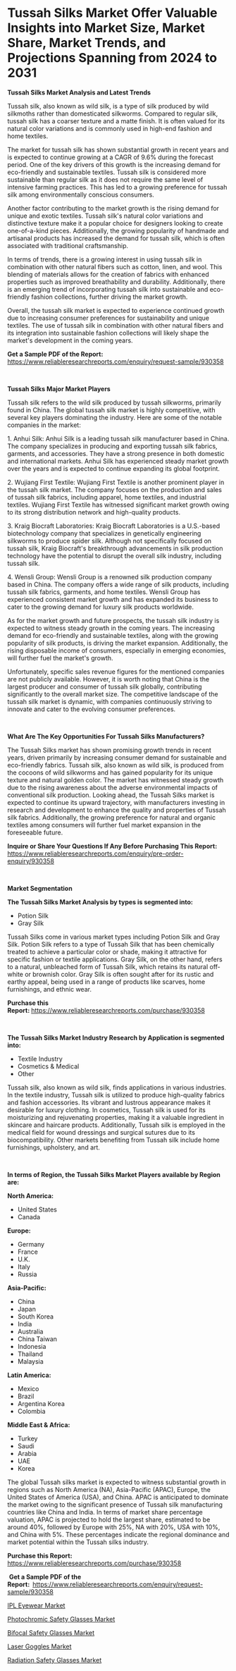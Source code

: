 <p><h1>Tussah Silks Market Offer Valuable Insights into Market Size, Market Share, Market Trends, and Projections Spanning from 2024 to 2031</h1></p><p><strong>Tussah Silks Market Analysis and Latest Trends</strong></p>
<p><p>Tussah silk, also known as wild silk, is a type of silk produced by wild silkmoths rather than domesticated silkworms. Compared to regular silk, tussah silk has a coarser texture and a matte finish. It is often valued for its natural color variations and is commonly used in high-end fashion and home textiles.</p><p>The market for tussah silk has shown substantial growth in recent years and is expected to continue growing at a CAGR of 9.6% during the forecast period. One of the key drivers of this growth is the increasing demand for eco-friendly and sustainable textiles. Tussah silk is considered more sustainable than regular silk as it does not require the same level of intensive farming practices. This has led to a growing preference for tussah silk among environmentally conscious consumers.</p><p>Another factor contributing to the market growth is the rising demand for unique and exotic textiles. Tussah silk's natural color variations and distinctive texture make it a popular choice for designers looking to create one-of-a-kind pieces. Additionally, the growing popularity of handmade and artisanal products has increased the demand for tussah silk, which is often associated with traditional craftsmanship.</p><p>In terms of trends, there is a growing interest in using tussah silk in combination with other natural fibers such as cotton, linen, and wool. This blending of materials allows for the creation of fabrics with enhanced properties such as improved breathability and durability. Additionally, there is an emerging trend of incorporating tussah silk into sustainable and eco-friendly fashion collections, further driving the market growth.</p><p>Overall, the tussah silk market is expected to experience continued growth due to increasing consumer preferences for sustainability and unique textiles. The use of tussah silk in combination with other natural fibers and its integration into sustainable fashion collections will likely shape the market's development in the coming years.</p></p>
<p><strong>Get a Sample PDF of the Report:&nbsp;</strong> <a href="https://www.reliableresearchreports.com/enquiry/request-sample/930358">https://www.reliableresearchreports.com/enquiry/request-sample/930358</a></p>
<p>&nbsp;</p>
<p><strong>Tussah Silks Major Market Players</strong></p>
<p><p>Tussah silk refers to the wild silk produced by tussah silkworms, primarily found in China. The global tussah silk market is highly competitive, with several key players dominating the industry. Here are some of the notable companies in the market:</p><p>1. Anhui Silk: Anhui Silk is a leading tussah silk manufacturer based in China. The company specializes in producing and exporting tussah silk fabrics, garments, and accessories. They have a strong presence in both domestic and international markets. Anhui Silk has experienced steady market growth over the years and is expected to continue expanding its global footprint.</p><p>2. Wujiang First Textile: Wujiang First Textile is another prominent player in the tussah silk market. The company focuses on the production and sales of tussah silk fabrics, including apparel, home textiles, and industrial textiles. Wujiang First Textile has witnessed significant market growth owing to its strong distribution network and high-quality products.</p><p>3. Kraig Biocraft Laboratories: Kraig Biocraft Laboratories is a U.S.-based biotechnology company that specializes in genetically engineering silkworms to produce spider silk. Although not specifically focused on tussah silk, Kraig Biocraft's breakthrough advancements in silk production technology have the potential to disrupt the overall silk industry, including tussah silk.</p><p>4. Wensli Group: Wensli Group is a renowned silk production company based in China. The company offers a wide range of silk products, including tussah silk fabrics, garments, and home textiles. Wensli Group has experienced consistent market growth and has expanded its business to cater to the growing demand for luxury silk products worldwide.</p><p>As for the market growth and future prospects, the tussah silk industry is expected to witness steady growth in the coming years. The increasing demand for eco-friendly and sustainable textiles, along with the growing popularity of silk products, is driving the market expansion. Additionally, the rising disposable income of consumers, especially in emerging economies, will further fuel the market's growth.</p><p>Unfortunately, specific sales revenue figures for the mentioned companies are not publicly available. However, it is worth noting that China is the largest producer and consumer of tussah silk globally, contributing significantly to the overall market size. The competitive landscape of the tussah silk market is dynamic, with companies continuously striving to innovate and cater to the evolving consumer preferences.</p></p>
<p>&nbsp;</p>
<p><strong>What Are The Key Opportunities For Tussah Silks Manufacturers?</strong></p>
<p><p>The Tussah Silks market has shown promising growth trends in recent years, driven primarily by increasing consumer demand for sustainable and eco-friendly fabrics. Tussah silk, also known as wild silk, is produced from the cocoons of wild silkworms and has gained popularity for its unique texture and natural golden color. The market has witnessed steady growth due to the rising awareness about the adverse environmental impacts of conventional silk production. Looking ahead, the Tussah Silks market is expected to continue its upward trajectory, with manufacturers investing in research and development to enhance the quality and properties of Tussah silk fabrics. Additionally, the growing preference for natural and organic textiles among consumers will further fuel market expansion in the foreseeable future.</p></p>
<p><strong>Inquire or Share Your Questions If Any Before Purchasing This Report:</strong> <a href="https://www.reliableresearchreports.com/enquiry/pre-order-enquiry/930358">https://www.reliableresearchreports.com/enquiry/pre-order-enquiry/930358</a></p>
<p>&nbsp;</p>
<p><strong>Market Segmentation</strong></p>
<p><strong>The Tussah Silks Market Analysis by types is segmented into:</strong></p>
<p><ul><li>Potion Silk</li><li>Gray Silk</li></ul></p>
<p><p>Tussah Silks come in various market types including Potion Silk and Gray Silk. Potion Silk refers to a type of Tussah Silk that has been chemically treated to achieve a particular color or shade, making it attractive for specific fashion or textile applications. Gray Silk, on the other hand, refers to a natural, unbleached form of Tussah Silk, which retains its natural off-white or brownish color. Gray Silk is often sought after for its rustic and earthy appeal, being used in a range of products like scarves, home furnishings, and ethnic wear.</p></p>
<p><strong>Purchase this Report:&nbsp;</strong><a href="https://www.reliableresearchreports.com/purchase/930358">https://www.reliableresearchreports.com/purchase/930358</a></p>
<p>&nbsp;</p>
<p><strong>The Tussah Silks Market Industry Research by Application is segmented into:</strong></p>
<p><ul><li>Textile Industry</li><li>Cosmetics & Medical</li><li>Other</li></ul></p>
<p><p>Tussah silk, also known as wild silk, finds applications in various industries. In the textile industry, Tussah silk is utilized to produce high-quality fabrics and fashion accessories. Its vibrant and lustrous appearance makes it desirable for luxury clothing. In cosmetics, Tussah silk is used for its moisturizing and rejuvenating properties, making it a valuable ingredient in skincare and haircare products. Additionally, Tussah silk is employed in the medical field for wound dressings and surgical sutures due to its biocompatibility. Other markets benefiting from Tussah silk include home furnishings, upholstery, and art.</p></p>
<p>&nbsp;</p>
<p><strong>In terms of Region, the Tussah Silks Market Players available by Region are:</strong></p>
<p>
    <p> <strong> North America: </strong>
        <ul>
            <li>United States</li>
            <li>Canada</li>
        </ul>
        </p> 
    <p> <strong> Europe: </strong>
        <ul>
            <li>Germany</li>
            <li>France</li>
            <li>U.K.</li>
            <li>Italy</li>
            <li>Russia</li>
        </ul>
        </p> 
    <p> <strong> Asia-Pacific: </strong>
        <ul>
            <li>China</li>
            <li>Japan</li>
            <li>South Korea</li>
            <li>India</li>
            <li>Australia</li>
            <li>China Taiwan</li>
            <li>Indonesia</li>
            <li>Thailand</li>
            <li>Malaysia</li>
        </ul>
        </p> 
    <p> <strong> Latin America: </strong>
        <ul>
            <li>Mexico</li>
            <li>Brazil</li>
            <li>Argentina Korea</li>
            <li>Colombia</li>
        </ul>
        </p> 
    <p> <strong> Middle East & Africa: </strong>
        <ul>
            <li>Turkey</li>
            <li>Saudi</li>
            <li>Arabia</li>
            <li>UAE</li>
            <li>Korea</li>
        </ul>
    </p>
    </p>
<p><p>The global Tussah silks market is expected to witness substantial growth in regions such as North America (NA), Asia-Pacific (APAC), Europe, the United States of America (USA), and China. APAC is anticipated to dominate the market owing to the significant presence of Tussah silk manufacturing countries like China and India. In terms of market share percentage valuation, APAC is projected to hold the largest share, estimated to be around 40%, followed by Europe with 25%, NA with 20%, USA with 10%, and China with 5%. These percentages indicate the regional dominance and market potential within the Tussah silks industry.</p></p>
<p><strong>Purchase this Report: </strong><a href="https://www.reliableresearchreports.com/purchase/930358">https://www.reliableresearchreports.com/purchase/930358</a></p>
<p>&nbsp;<strong>Get a Sample PDF of the Report:&nbsp;&nbsp;</strong><a href="https://www.reliableresearchreports.com/enquiry/request-sample/930358">https://www.reliableresearchreports.com/enquiry/request-sample/930358</a></p>
<p><strong></strong></p>
<p><p><a href="https://medium.com/@bitmainantminer/ipl-eyewear-market-insight-market-trends-growth-forecasted-from-2024-to-2031-9dbb87dda51e">IPL Eyewear Market</a></p><p><a href="https://medium.com/@rossiepagac2023/photochromic-safety-glasses-market-report-reveals-the-latest-trends-and-growth-opportunities-of-1dde6e867fcb">Photochromic Safety Glasses Market</a></p><p><a href="https://medium.com/p/bfbeca79156e/edit">Bifocal Safety Glasses Market</a></p><p><a href="https://medium.com/@bitmainantminer/laser-goggles-market-size-and-market-trends-complete-industry-overview-2024-to-2031-b77f432a55ad">Laser Goggles Market</a></p><p><a href="https://medium.com/@bitmainantminer/radiation-safety-glasses-market-outlook-industry-overview-and-forecast-2024-to-2031-2c54cdf1fc4f">Radiation Safety Glasses Market</a></p></p>
